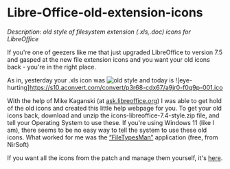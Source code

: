 # Libre-Office-old-extension-icons
*Description: old style of filesystem extension (.xls,.doc) icons for LibreOffice*

If you're one of geezers like me that just upgraded LibreOffice to version 7.5 and gasped at the new file extension icons and you want your old icons back - you're in the right place.

As in, yesterday your .xls icon was ![old style](https://s10.aconvert.com/convert/p3r68-cdx67/a0zhf-fsybz-001.ico) and today is ![eye-hurting]https://s10.aconvert.com/convert/p3r68-cdx67/a9jr0-f0q9p-001.ico


With the help of Mike Kaganski (at [ask.libreoffice.org](https://ask.libreoffice.org/t/new-installation-of-libreoffice-installed-horrible-file-extension-icons/91710)) I was able to get hold of the old icons and created this little help webpage for you.
To get your old icons back, download and unzip the icons-libreoffice-7.4-style.zip file, and tell your Operating System to use these.
If you're using Windows 11 (like I am), there seems to be no easy way to tell the system to use these old icons. What worked for me was the [“FileTypesMan”](https://www.nirsoft.net/utils/file_types_manager.html) application (free, from NirSoft)

If you want all the icons from the patch and manage them yourself, it's [here](https://gerrit.libreoffice.org/c/core/+/143885).
